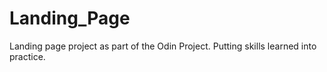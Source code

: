 # Landing_Page
Landing page project as part of the Odin Project. Putting skills learned into practice.
